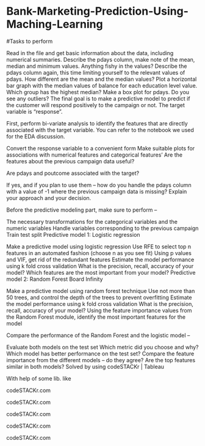 # Bank-Marketing-Prediction-Using-Maching-Learning
#Tasks to perform

Read in the file and get basic information about the data, including numerical summaries.
Describe the pdays column, make note of the mean, median and minimum values. Anything fishy in the values?
Describe the pdays column again, this time limiting yourself to the relevant values of pdays. How different are the mean and the median values?
Plot a horizontal bar graph with the median values of balance for each education level value. Which group has the highest median?
Make a box plot for pdays. Do you see any outliers?
The final goal is to make a predictive model to predict if the customer will respond positively to the campaign or not. The target variable is “response”.

First, perform bi-variate analysis to identify the features that are directly associated with the target variable. You can refer to the notebook we used for the EDA discussion.

Convert the response variable to a convenient form
Make suitable plots for associations with numerical features and categorical features’
Are the features about the previous campaign data useful?

Are pdays and poutcome associated with the target?

If yes, and if you plan to use them – how do you handle the pdays column with a value of -1 where the previous campaign data is missing? Explain your approach and your decision.

Before the predictive modeling part, make sure to perform –

The necessary transformations for the categorical variables and the numeric variables
Handle variables corresponding to the previous campaign
Train test split
Predictive model 1: Logistic regression

Make a predictive model using logistic regression
Use RFE to select top n features in an automated fashion (choose n as you see fit)
Using p values and VIF, get rid of the redundant features
Estimate the model performance using k fold cross validation
What is the precision, recall, accuracy of your model?
Which features are the most important from your model?
Predictive model 2: Random Forest Board Infinity

Make a predictive model using random forest technique
Use not more than 50 trees, and control the depth of the trees to prevent overfitting
Estimate the model performance using k fold cross validation
What is the precision, recall, accuracy of your model?
Using the feature importance values from the Random Forest module, identify the most
important features for the model

Compare the performance of the Random Forest and the logistic model –

Evaluate both models on the test set
Which metric did you choose and why?
Which model has better performance on the test set?
Compare the feature importance from the different models – do they agree? Are the top features similar in both models?
Solved by using
codeSTACKr | Tableau

With help of some lib. like

codeSTACKr.com

codeSTACKr.com

codeSTACKr.com

codeSTACKr.com

codeSTACKr.com
